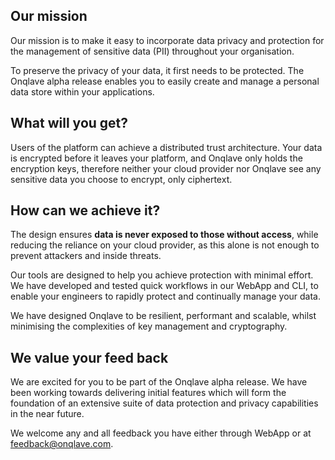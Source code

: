 ## **Our mission**

Our mission is to make it easy to incorporate data privacy and protection for the management of sensitive data (PII) throughout your organisation.

To preserve the privacy of your data, it first needs to be protected. The Onqlave alpha release enables you to easily create and manage a personal data store within your applications. 

## **What will you get?**

Users of the platform can achieve a distributed trust architecture. Your data is encrypted before it leaves your platform, and Onqlave only holds the encryption keys, therefore neither your cloud provider nor Onqlave see any sensitive data you choose to encrypt, only ciphertext. 

## **How can we achieve it?**
The design ensures **data is never exposed to those without access**, while reducing the reliance on your cloud provider, as this alone is not enough to prevent attackers and inside threats.

Our tools are designed to help you achieve protection with minimal effort. We have developed  and tested quick workflows in our WebApp and CLI, to enable your engineers to rapidly protect and continually manage your data.

We have designed Onqlave to be resilient, performant and scalable, whilst minimising the complexities of key management and cryptography. 

## **We value your feed back**
We are excited for you to be part of the Onqlave alpha release. We have been working towards delivering initial features which will form the foundation of an extensive suite of data protection and privacy capabilities in the near future. 

We welcome any and all feedback you have either through WebApp or at <feedback@onqlave.com>. 